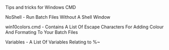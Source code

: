 Tips and tricks for Windows CMD

NoShell - Run Batch Files Without A Shell Window

win10colors.cmd - Contains A List Of Escape Characters For Adding Colour And Formating To Your Batch Files

Variables - A List Of Variables Relating to %~
